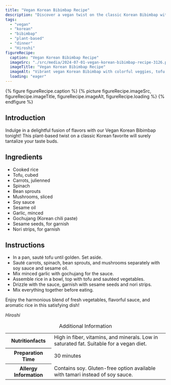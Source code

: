```yaml
---
title: "Vegan Korean Bibimbap Recipe"
description: "Discover a vegan twist on the classic Korean Bibimbap with fresh vegetables, tofu, and a flavorful gochujang sauce. A harmonious blend of flavors!"
tags:
  - "vegan"
  - "korean"
  - "bibimbap"
  - "plant-based"
  - "dinner"
  - "Hiroshi"
figureRecipe: 
  caption: "Vegan Korean Bibimbap Recipe"
  imageSrc: "./src/media/2024-07-01-vegan-korean-bibimbap-recipe-3126.png"
  imageTitle: "Vegan Korean Bibimbap Recipe"
  imageAlt: "Vibrant vegan Korean Bibimbap with colorful veggies, tofu cubes, and gochujang on a clean table"
  loading: "eager"
---
```


{% figure figureRecipe.caption %}
{% picture figureRecipe.imageSrc, figureRecipe.imageTitle, figureRecipe.imageAlt, figureRecipe.loading %}
{% endfigure %}

## Introduction

Indulge in a delightful fusion of flavors with our Vegan Korean Bibimbap tonight! This plant-based twist on a classic Korean favorite will surely tantalize your taste buds.

## Ingredients

- Cooked rice
- Tofu, cubed
- Carrots, julienned
- Spinach
- Bean sprouts
- Mushrooms, sliced
- Soy sauce
- Sesame oil
- Garlic, minced
- Gochujang (Korean chili paste)
- Sesame seeds, for garnish
- Nori strips, for garnish

## Instructions

- In a pan, sauté tofu until golden. Set aside.
- Sauté carrots, spinach, bean sprouts, and mushrooms separately with soy sauce and sesame oil.
- Mix minced garlic with gochujang for the sauce.
- Assemble rice in a bowl, top with tofu and sautéed vegetables.
- Drizzle with the sauce, garnish with sesame seeds and nori strips.
- Mix everything together before eating.

Enjoy the harmonious blend of fresh vegetables, flavorful sauce, and aromatic rice in this satisfying dish!

*Hiroshi*

<table><caption class='sr-only'>Additional Information</caption><tr><th>Nutritionfacts</th><td>High in fiber, vitamins, and minerals. Low in saturated fat. Suitable for a vegan diet.&nbsp;</td></tr><tr><th>Preparation Time</th><td>30 minutes&nbsp;</td></tr><tr><th>Allergy Information</th><td>Contains soy. Gluten-free option available with tamari instead of soy sauce.&nbsp;</td></tr></table>

